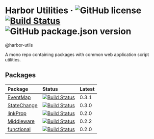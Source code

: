 # Harbor Utilities &middot; ![GitHub license](https://img.shields.io/badge/license-MIT-blue.svg) [![Build Status](https://travis-ci.com/jhorback/harbor-utils.svg?branch=master)](https://travis-ci.com/jhorback/harbor-utils) ![GitHub package.json version](https://img.shields.io/github/package-json/v/jhorback/harbor-utils)
@harbor-utils

A mono repo containing packages with common web application script utilities.

## Packages

| Package   | Status   | Latest
|:---       |:---      |:---
| [EventMap](https://github.com/jhorback/harbor-utils/tree/master/packages/EventMap) | [![Build Status](https://travis-ci.com/jhorback/harbor-utils.svg?branch=packages/EventMap)](https://travis-ci.com/jhorback/harbor-utils) | 0.3.1 
| [StateChange](https://github.com/jhorback/harbor-utils/tree/master/packages/StateChange) |[![Build Status](https://travis-ci.com/jhorback/harbor-utils.svg?branch=packages/StateChange)](https://travis-ci.com/jhorback/harbor-utils) | 0.3.0
| [linkProp](https://github.com/jhorback/harbor-utils/tree/master/packages/linkProp) | [![Build Status](https://travis-ci.com/jhorback/harbor-utils.svg?branch=packages/linkProp)](https://travis-ci.com/jhorback/harbor-utils) | 0.2.0
| [Middleware](https://github.com/jhorback/harbor-utils/tree/master/packages/Middleware) | [![Build Status](https://travis-ci.com/jhorback/harbor-utils.svg?branch=packages/Middleware)](https://travis-ci.com/jhorback/harbor-utils) | 0.2.2
| [functional](https://github.com/jhorback/harbor-utils/tree/master/packages/functional) | [![Build Status](https://travis-ci.com/jhorback/harbor-utils.svg?branch=packages/functional)](https://travis-ci.com/jhorback/harbor-utils) | 0.2.0 


<!-- | [debounce](./packages/debounce/README.md) | | Needs conversion -->


